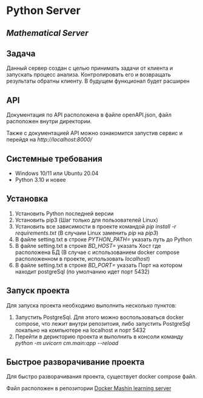 # Python Server
## _Mathematical Server_

## Задача
Данный сервер создан с целью принимать задачи от клиента и запускать процесс анализа. Контролировать его и возвращать результаты обратны клиенту.
В будущем функционал будет расширен

## API
Документация по API расположена в файле openAPI.json, файл расположен внутри директории.

Также с документацией API можно ознакомится запустив сервис и перейдя на _http://localhost:8000/_

## Системные требования
 - Windows 10/11 или Ubuntu 20.04
 - Python 3.10 и новее

## Установка
1. Установить Python последней версии
2. Установить pip3 (Шаг только для пользователей Linux)
3. Установить все зависимости в проекте командой _pip install -r requirements.txt_ (В случаии Linux заменить _pip_ на _pip3_)
4. В файле setting.txt в строке _PYTHON_PATH=_ указать путь до Python
5. В файле setting.txt в строке _BD_HOST=_ указать Хост где расположена БД (В случае с использованием docker compose расположенном в проекте, использовать _localhost_)
6. В файле setting.txt в строке _BD_PORT=_ указать Порт на котором находит postgreSql (по умолчанию идет порт 5432)

## Запуск проекта
Для запуска проекта необходимо выполнить несколько пунктов:
1. Запустить PostgreSql. Для этого можно воспользоваться docker compose, что лежит внутри репозитоия, либо запустить PostgreSql локально на компьютере на localhost и порт 5432
2. Перейти в дерикторию проекта и выполнить в консоли команду _python -m uvicorn cm.main:app --reload_

## Быстрое разворачивание проекта
Для быстро разворачивания проекта, существует docker compose файл.

Файл расположен в репозитории [Docker Mashin learning server](https://github.com/Gurman520/docker_server)
